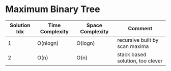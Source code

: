 # Maximum Binary Tree

| Solution Idx | Time Complexity | Space Complexity | Comment                          |
| ------------ | --------------- | ---------------- | -------------------------------- |
| 1            | O(nlogn)        | O(logn)          | recursive built by scan maxima   |
| 2            | O(n)            | O(n)             | stack based solution, too clever |
